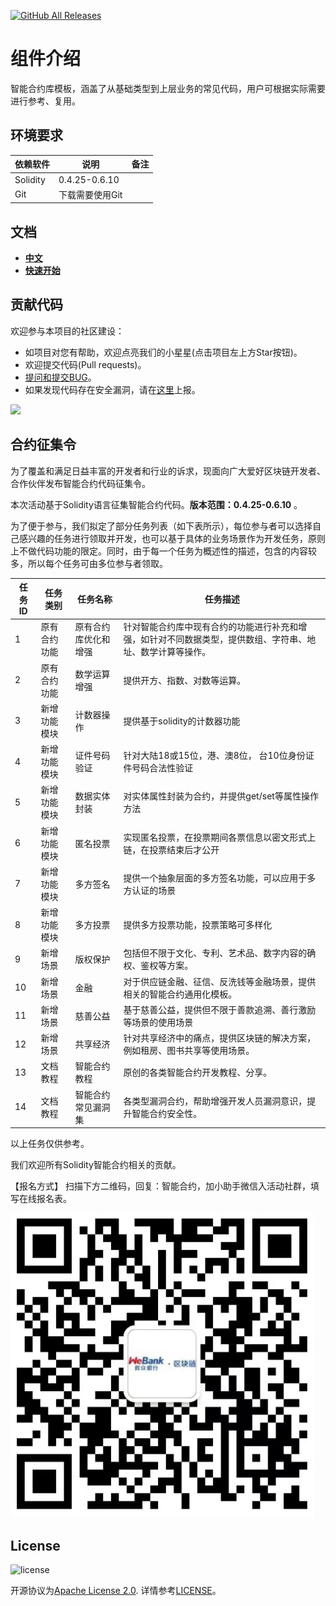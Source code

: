[![GitHub All Releases](https://img.shields.io/github/downloads/WeBankBlockchain/SmartDev-Contract/total.svg)](https://github.com/WeBankBlockchain/SmartDev-Contract)


# 组件介绍

智能合约库模板，涵盖了从基础类型到上层业务的常见代码，用户可根据实际需要进行参考、复用。


## 环境要求

| 依赖软件 | 说明 |备注|
| --- | --- | --- |
| Solidity | 0.4.25-0.6.10 | |
| Git | 下载需要使用Git | |

## 文档
- [**中文**](https://smartdev-doc.readthedocs.io/zh_CN/latest/docs/WeBankBlockchain-SmartDev-Contract/index.html)
- [**快速开始**](https://smartdev-doc.readthedocs.io/zh_CN/latest/docs/WeBankBlockchain-SmartDev-Contract/quick_start.html)
## 贡献代码
欢迎参与本项目的社区建设：
- 如项目对您有帮助，欢迎点亮我们的小星星(点击项目左上方Star按钮)。
- 欢迎提交代码(Pull requests)。
- [提问和提交BUG](https://github.com/WeBankBlockchain/SmartDev-Contract/issues)。
- 如果发现代码存在安全漏洞，请在[这里](https://security.webank.com)上报。


![](https://media.githubusercontent.com/media/FISCO-BCOS/LargeFiles/master/images/QR_image.png)

## 合约征集令
 为了覆盖和满足日益丰富的开发者和行业的诉求，现面向广大爱好区块链开发者、合作伙伴发布智能合约代码征集令。
 
 本次活动基于Solidity语言征集智能合约代码。**版本范围：0.4.25-0.6.10** 。

为了便于参与，我们拟定了部分任务列表（如下表所示），每位参与者可以选择自己感兴趣的任务进行领取并开发，也可以基于具体的业务场景作为开发任务，原则上不做代码功能的限定。同时，由于每一个任务为概述性的描述，包含的内容较多，所以每个任务可由多位参与者领取。

|任务ID	| 任务类别| 任务名称	| 任务描述|
| --- | --- | --- | --- |
|1 |   原有合约功能	| 原有合约库优化和增强	|针对智能合约库中现有合约的功能进行补充和增强，如针对不同数据类型，提供数组、字符串、地址、数学计算等操作。|
|2 |   原有合约功能	| 数学运算增强	|提供开方、指数、对数等运算。|
|3 |   新增功能模块	| 计数器操作 | 提供基于solidity的计数器功能|
|4 |   新增功能模块	| 证件号码验证 | 针对大陆18或15位，港、澳8位， 台10位身份证件号码合法性验证|
|5 |   新增功能模块	| 数据实体封装 | 对实体属性封装为合约，并提供get/set等属性操作方法|
|6 |  	新增功能模块	| 匿名投票	|实现匿名投票，在投票期间各票信息以密文形式上链，在投票结束后才公开|
|7 |  	新增功能模块	| 多方签名	|提供一个抽象层面的多方签名功能，可以应用于多方认证的场景|
|8 |  	新增功能模块	| 多方投票	|提供多方投票功能，投票策略可多样化|
|9 |  	新增场景	| 版权保护	|包括但不限于文化、专利、艺术品、数字内容的确权、鉴权等方案。|
|10 |  	新增场景	| 金融	   |对于供应链金融、征信、反洗钱等金融场景，提供相关的智能合约通用化模板。|
|11 |  	新增场景	| 慈善公益	|基于慈善公益，提供但不限于善款追溯、善行激励等场景的使用场景|
|12 |  	新增场景	| 共享经济	|针对共享经济中的痛点，提供区块链的解决方案，例如租房、图书共享等使用场景。|
|13 |  	文档教程	| 智能合约教程	|原创的各类智能合约开发教程、分享。|
|14 |  	文档教程	| 智能合约常见漏洞集	|各类型漏洞合约，帮助增强开发人员漏洞意识，提升智能合约安全性。|

以上任务仅供参考。

我们欢迎所有Solidity智能合约相关的贡献。

【报名方式】
扫描下方二维码，回复：智能合约，加小助手微信入活动社群，填写在线报名表。

![微众银行小助手二维码](./webank_blockchain_qrcode.png)

## License
![license](http://img.shields.io/badge/license-Apache%20v2-blue.svg)

开源协议为[Apache License 2.0](http://www.apache.org/licenses/). 详情参考[LICENSE](../LICENSE)。




